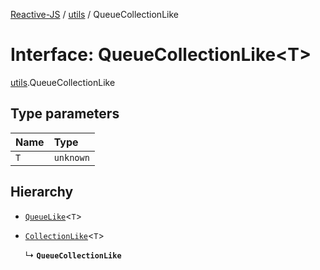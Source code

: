 [Reactive-JS](../README.md) / [utils](../modules/utils.md) / QueueCollectionLike

# Interface: QueueCollectionLike<T\>

[utils](../modules/utils.md).QueueCollectionLike

## Type parameters

| Name | Type |
| :------ | :------ |
| `T` | `unknown` |

## Hierarchy

- [`QueueLike`](utils.QueueLike.md)<`T`\>

- [`CollectionLike`](collections.CollectionLike.md)<`T`\>

  ↳ **`QueueCollectionLike`**
